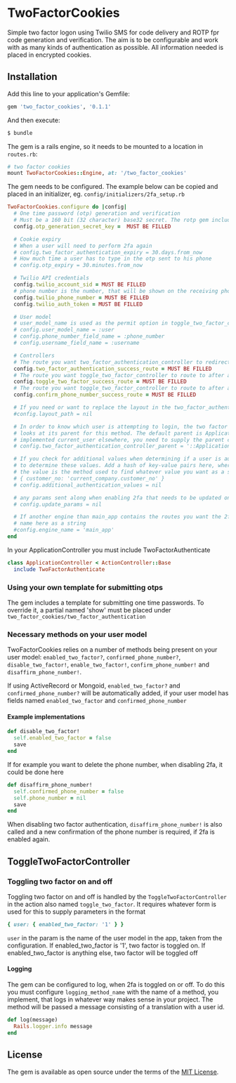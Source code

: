 # TwoFactorCookies
Simple two factor logon using Twilio SMS for code delivery and ROTP fpr code generation and verification.
The aim is to be configurable and work with as many kinds of authentication as possible.
All information needed is placed in encrypted cookies.

## Installation
Add this line to your application's Gemfile:

```ruby
gem 'two_factor_cookies', '0.1.1'
```

And then execute:
```bash
$ bundle
```

The gem is a rails engine, so it needs to be mounted to a location in `routes.rb`:
```ruby
# two factor cookies
mount TwoFactorCookies::Engine, at: '/two_factor_cookies'
```

The gem needs to be configured. The example below can be copied and placed in an initializer, eg. `config/initializers/2fa_setup.rb`
```ruby
TwoFactorCookies.configure do |config|
  # One time password (otp) generation and verification
  # Must be a 160 bit (32 character) base32 secret. The rotp gem included in the project can generate such a key by typing this in the console: ROTP::Base32.random
  config.otp_generation_secret_key =  MUST BE FILLED

  # Cookie expiry
  # When a user will need to perform 2fa again
  # config.two_factor_authentication_expiry = 30.days.from_now
  # How much time a user has to type in the otp sent to his phone
  # config.otp_expiry = 30.minutes.from_now

  # Twilio API credentials
  config.twilio_account_sid = MUST BE FILLED
  # phone number is the number, that will be shown on the receiving phone. It can also be a string, for example the name of your company
  config.twilio_phone_number = MUST BE FILLED
  config.twilio_auth_token = MUST BE FILLED

  # User model
  # user_model_name is used as the permit option in toggle_two_factor_controller
  # config.user_model_name = :user
  # config.phone_number_field_name = :phone_number
  # config.username_field_name = :username

  # Controllers
  # The route you want two_factor_authentication_controller to redirect to. Would typically be where, your user is redirected to after logging in.
  config.two_factor_authentication_success_route = MUST BE FILLED
  # The route you want toggle_two_factor_controller to route to after a user has toggled two factor
  config.toggle_two_factor_success_route = MUST BE FILLED
  # The route you want toggle_two_factor_controller to route to after a user has confirmed their phone number
  config.confirm_phone_number_success_route = MUST BE FILLED

  # If you need or want to replace the layout in the two_factor_authentication_controller, add a path here, eg. 'two_factor_cookies/two_factor_authentication'
  #config.layout_path = nil

  # In order to know which user is attempting to login, the two factor authentication controller checks current_user. It
  # looks at its parent for this method. The default parent is ApplicationController. If you use devise or have
  # implemented current_user elsewhere, you need to supply the parent constant here
  # config.two_factor_authentication_controller_parent = '::ApplicationController'

  # If you check for additional values when determining if a user is authenticated, you need to tell the controller how
  # to determine these values. Add a hash of key-value pairs here, where the key is the name, you want in the cookie,
  # the value is the method used to find whatever value you want as a string. Example:
  # { customer_no: 'current_company.customer_no' }
  # config.additional_authentication_values = nil

  # any params sent along when enabling 2fa that needs to be updated on the user model, for example a phone number
  # config.update_params = nil

  # If another engine than main_app contains the routes you want the 2fa controllers to redirect to, write the engine
  # name here as a string
  #config.engine_name = 'main_app'
end

```

In your ApplicationController you must include TwoFactorAuthenticate
```ruby
class ApplicationController < ActionController::Base
  include TwoFactorAuthenticate
```

### Using your own template for submitting otps
The gem includes a template for submitting one time passwords. To override it, a partial named 'show' must be placed under `two_factor_cookies/two_factor_authentication`

### Necessary methods on your user model
TwoFactorCookies relies on a number of methods being present on your user model: `enabled_two_factor?`, `confirmed_phone_number?`, `disable_two_factor!`, `enable_two_factor!`, `confirm_phone_number!` and `disaffirm_phone_number!`.

If using ActiveRecord or Mongoid, `enabled_two_factor?` and `confirmed_phone_number?` will be automatically added, if your user model has fields named `enabled_two_factor` and `confirmed_phone_number`

#### Example implementations
```ruby
def disable_two_factor!
  self.enabled_two_factor = false
  save
end
```
If for example you want to delete the phone number, when disabling 2fa, it could be done here
```ruby
def disaffirm_phone_number!
  self.confirmed_phone_number = false
  self.phone_number = nil
  save
end
```

When disabling two factor authentication, `disaffirm_phone_number!` is also called and a new confirmation of the phone number is required, if 2fa is enabled again.

## ToggleTwoFactorController
### Toggling two factor on and off
Toggling two factor on and off is handled by the `ToggleTwoFactorController` in the action also named `toggle_two_factor`. It requires whatever form is used for this to supply parameters in the format
```ruby
{ user: { enabled_two_factor: '1' } }
```
`user` in the param is the name of the user model in the app, taken from the configuration. If enabled_two_factor is '1', two factor is toggled on. If enabled_two_factor is anything else, two factor will be toggled off

#### Logging
The gem can be configured to log, when 2fa is toggled on or off. To do this you must configure `logging_method_name` with the name of a method, you implement, that logs in whatever way makes sense in your project. The method will be passed a message consisting of a translation with a user id.
```ruby
def log(message)
  Rails.logger.info message
end
```

## License
The gem is available as open source under the terms of the [MIT License](https://opensource.org/licenses/MIT).
